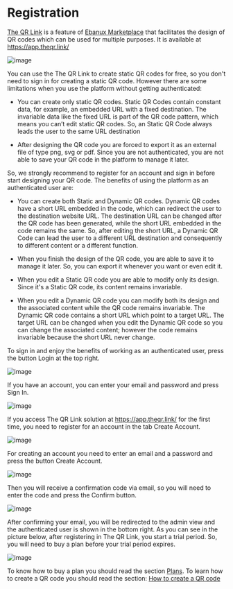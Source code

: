 # Registration

[The QR Link](https://www.theqr.link/) is a feature of [Ebanux Marketplace](https://www.ebanux.com/) that facilitates the design of QR codes which can be used for multiple purposes. It is available at https://app.theqr.link/

![image](https://user-images.githubusercontent.com/54523080/202235267-527a1e6f-745b-4722-a3e8-e284280f3441.png)

You can use the The QR Link to create static QR codes for free, so you don't need to sign in for creating a static QR code. However there are some limitations when you use the platform without getting authenticated:

- You can create only static QR codes. Static QR Codes contain constant data, for example, an embedded URL with a fixed destination. The invariable data like the fixed URL is part of the QR code pattern, which means you can’t edit static QR codes. So, an Static QR Code always leads the user to the same URL destination

- After designing the QR code you are forced to export it as an external file of type png, svg or pdf. Since you are not authenticated, you are not able to save your QR code in the platform to manage it later.

So, we strongly recommend to register for an account and sign in before start designing your QR code. The benefits of using the platform as an authenticated user are:

- You can create both Static and Dynamic QR codes. Dynamic QR codes have a short URL embedded in the code, which can redirect the user to the destination website URL. The destination URL can be changed after the QR code has been generated, while the short URL embedded in the code remains the same. So, after editing the short URL, a Dynamic QR Code can lead the user to a different URL destination and consequently to different content or a different function.

- When you finish the design of the QR code, you are able to save it to manage it later. So, you can export it whenever you want or even edit it. 

- When you edit a Static QR code you are able to modify only its design. Since it's a Static QR code, its content remains invariable. 

- When you edit a Dynamic QR code you can modify both its design and the associated content while the QR code remains invariable. The Dynamic QR code contains a short URL which point to a target URL. The target URL can be changed when you edit the Dynamic QR code so you can change the associated content; however the code remains invariable because the short URL never change.

To sign in and enjoy the benefits of working as an authenticated user, press the button Login at the top right.

![image](https://user-images.githubusercontent.com/54523080/202235752-dee0bc63-6a29-455f-aab5-2da8404e1cfa.png)

If you have an account, you can enter your email and password and press Sign In.

![image](https://user-images.githubusercontent.com/54523080/191136137-5d567f65-c8ab-41a6-ad81-ba7bd7336ae0.png)

If you access The QR Link solution at https://app.theqr.link/  for the first time, you need to register for an account in the tab Create Account.

![image](https://user-images.githubusercontent.com/54523080/191136397-7b8a844c-3148-4b4d-8dc4-165664a57891.png)

For creating an account you need to enter an email and a password and press the button Create Account.

![image](https://user-images.githubusercontent.com/54523080/191136719-0ec492b3-19cd-4ec4-93b5-bb5dcbed4c8d.png)

Then you will receive a confirmation code via email, so you will need to enter the code and press the Confirm button.

![image](https://user-images.githubusercontent.com/54523080/191137026-6828ab3a-e4e8-4973-bc2d-4f6de8bc43f6.png)

After confirming your email, you will be redirected to the admin view and the authenticated user is shown in the bottom right. As you can see in the picture below, after registering in The QR Link, you start a trial period. So, you will need to buy a plan before your trial period expires. 

![image](https://user-images.githubusercontent.com/54523080/202237909-4ea58e51-7385-48dc-aa88-7837891a7e74.png)

To know how to buy a plan you should read the section [Plans](plans.md). To learn how to create a QR code you should read the section: [How to create a QR code](the_qr_link_creation.md) 
